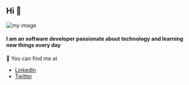 ## Hi 👋

![my image](https://res.cloudinary.com/dabpmlf5c/image/upload/v1606929654/banner_iimks0.png "Personal Banner")

#### I am an software developer passionate about technology and learning new things every day
🔎 You can find me at
- [LinkedIn](https://www.linkedin.com/in/fernando-sandoval-aab84917b)
- [Twitter](https://twitter.com/Fercho__SG)
